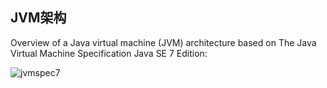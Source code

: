 ## JVM架构
Overview of a Java virtual machine (JVM) architecture based on The Java Virtual Machine Specification Java SE 7 Edition:

![jvmspec7](https://user-images.githubusercontent.com/6982311/45546348-9c5bf700-b84f-11e8-91c4-c6ef544601c4.png)


